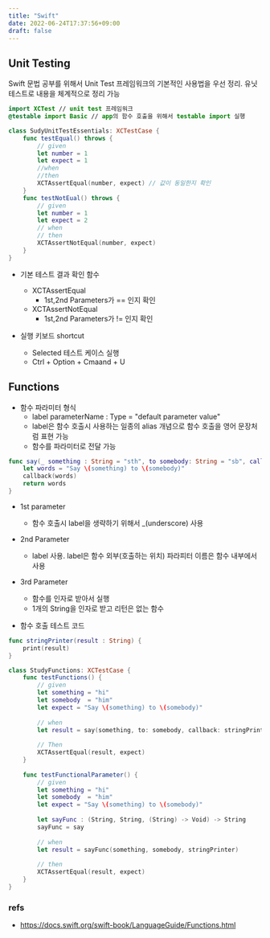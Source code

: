 ```yaml
---
title: "Swift"
date: 2022-06-24T17:37:56+09:00
draft: false
---
```


## Unit Testing
Swift 문법 공부를 위해서 Unit Test 프레임워크의 기본적인 사용법을 우선 정리. 유닛 테스트로 내용을 체계적으로 정리 가능

```swift
import XCTest // unit test 프레임워크
@testable import Basic // app의 함수 호출을 위해서 testable import 실행

class SudyUnitTestEssentials: XCTestCase {
    func testEqual() throws {
        // given
        let number = 1
        let expect = 1
        //when
        //then
        XCTAssertEqual(number, expect) // 값이 동일한지 확인
    }
    func testNotEual() throws {
        // given
        let number = 1
        let expect = 2
        // when
        // then
        XCTAssertNotEqual(number, expect)
    }
}
```

- 기본 테스트 결과 확인 함수
  - XCTAssertEqual
    - 1st,2nd Parameters가 == 인지 확인   
  - XCTAssertNotEqual
    - 1st,2nd Parameters가 != 인지 확인   

- 실행 키보드 shortcut
  - Selected 테스트 케이스 실행
  - Ctrl + Option + Cmaand + U

## Functions
- 함수 파라미터 형식
  - label parameterName : Type = "default parameter value"
  - label은 함수 호출시 사용하는 일종의 alias 개념으로 함수 호출을 영어 문장처럼 표현 가능
  - 함수를 파라미터로 전달 가능

```swift
func say(_ something : String = "sth", to somebody: String = "sb", callback: (String) -> Void) -> String {
    let words = "Say \(something) to \(somebody)"
    callback(words)
    return words
}
```

- 1st parameter
  - 함수 호출시 label을 생략하기 위해서 _(underscore) 사용
- 2nd Parameter
  - label 사용. label은 함수 외부(호출하는 위치) 파라피터 이름은 함수 내부에서 사용
- 3rd Parameter
  - 함수를 인자로 받아서 실행
  - 1개의 String을 인자로 받고 리턴은 없는 함수

- 함수 호출 테스트 코드
```swift
func stringPrinter(result : String) {
    print(result)
}

class StudyFunctions: XCTestCase {
    func testFunctions() {
        // given
        let something = "hi"
        let somebody  = "him"
        let expect = "Say \(something) to \(somebody)"
        
        // when
        let result = say(something, to: somebody, callback: stringPrinter)
        
        // Then
        XCTAssertEqual(result, expect)
    }
    
    func testFunctionalParameter() {
        // given
        let something = "hi"
        let somebody  = "him"
        let expect = "Say \(something) to \(somebody)"
        
        let sayFunc : (String, String, (String) -> Void) -> String
        sayFunc = say
        
        // when
        let result = sayFunc(something, somebody, stringPrinter)
        
        // then
        XCTAssertEqual(result, expect)
    }
}
```

### refs
- https://docs.swift.org/swift-book/LanguageGuide/Functions.html